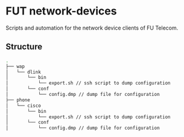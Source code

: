 # FUT network-devices

Scripts and automation for the network device clients of FU Telecom.


## Structure
```bash
.
├── wap 
│   └── dlink
│       └── bin
│           └── export.sh // ssh script to dump configuration
│       └── conf
│           └── config.dmp // dump file for configuration
├── phone 
│   └── cisco
│       └── bin
│           └── export.sh // ssh script to dump configuration
│       └── conf
│           └── config.dmp // dump file for configuration


```

